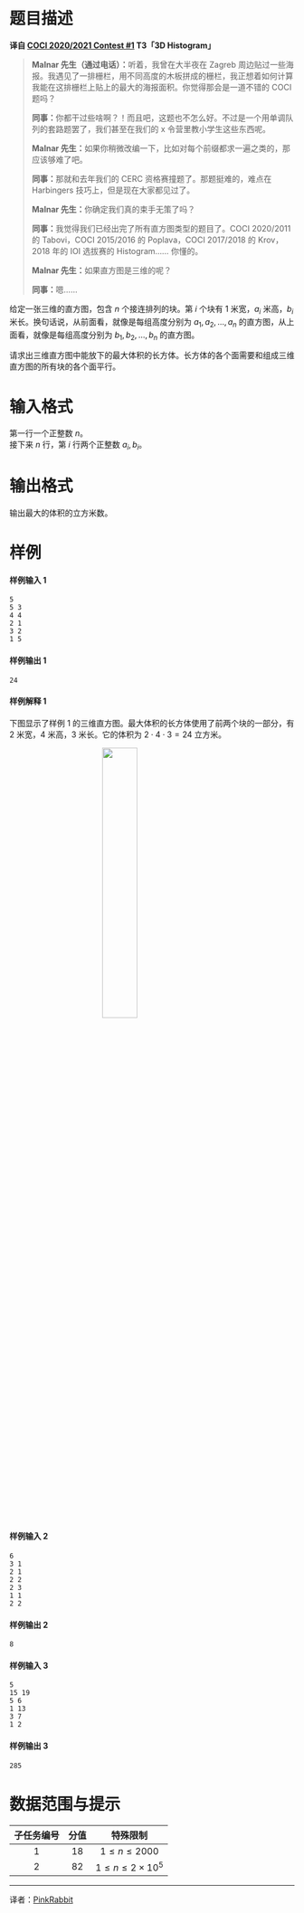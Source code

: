
# 题目描述

**译自 [COCI 2020/2021 Contest #1](https://hsin.hr/coci/archive/2020_2021/contest1_tasks.pdf) T3「3D Histogram」**

> <b>Malnar 先生（通过电话）：</b>听着，我曾在大半夜在 Zagreb 周边贴过一些海报。我遇见了一排栅栏，用不同高度的木板拼成的栅栏，我正想着如何计算我能在这排栅栏上贴上的最大的海报面积。你觉得那会是一道不错的 COCI 题吗？
> 
> <b>同事：</b>你都干过些啥啊？！而且吧，这题也不怎么好。不过是一个用单调队列的套路题罢了，我们甚至在我们的 x 令营里教小学生这些东西呢。
> 
> <b>Malnar 先生：</b>如果你稍微改编一下，比如对每个前缀都求一遍之类的，那应该够难了吧。
> 
> <b>同事：</b>那就和去年我们的 CERC 资格赛撞题了。那题挺难的，难点在 Harbingers 技巧上，但是现在大家都见过了。
> 
> <b>Malnar 先生：</b>你确定我们真的束手无策了吗？
> 
> <b>同事：</b>我觉得我们已经出完了所有直方图类型的题目了。COCI 2020/2011 的 Tabovi，COCI 2015/2016 的 Poplava，COCI 2017/2018 的 Krov，2018 年的 IOI 选拔赛的 Histogram…… 你懂的。
> 
> <b>Malnar 先生：</b>如果直方图是三维的呢？
> 
> <b>同事：</b>嗯……

给定一张三维的直方图，包含 $n$ 个接连排列的块。第 $i$ 个块有 $1$ 米宽，$a_i$ 米高，$b_i$ 米长。换句话说，从前面看，就像是每组高度分别为 $a_1, a_2, \ldots , a_n$ 的直方图，从上面看，就像是每组高度分别为 $b_1, b_2, \ldots , b_n$ 的直方图。

请求出三维直方图中能放下的最大体积的长方体。长方体的各个面需要和组成三维直方图的所有块的各个面平行。

# 输入格式

第一行一个正整数 $n$。  
接下来 $n$ 行，第 $i$ 行两个正整数 $a_i, b_i$。

# 输出格式

输出最大的体积的立方米数。

# 样例

#### 样例输入 1

```plain
5
5 3
4 4
2 1
3 2
1 5
```

#### 样例输出 1

```plain
24
```

#### 样例解释 1

下图显示了样例 1 的三维直方图。最大体积的长方体使用了前两个块的一部分，有 $2$ 米宽，$4$ 米高，$3$ 米长。它的体积为 $2 \cdot 4 \cdot 3 = 24$ 立方米。

<img src="/source/loj/3370/img/aHR0cHM6Ly9sb2otaW1nLnVweXVuLm1lbmNpLm1lbXNldDAuY24vMjAyMC8xMC8xOS81ZjhjNmJkNzNkOTRjLnBuZw==.png" width="35%" style="clear: both; display: block; margin: auto"/>

#### 样例输入 2

```plain
6
3 1
2 1
2 2
2 3
1 1
2 2
```

#### 样例输出 2

```plain
8
```

#### 样例输入 3

```plain
5
15 19
5 6
1 13
3 7
1 2
```

#### 样例输出 3

```plain
285
```

# 数据范围与提示

| 子任务编号 | 分值 | 特殊限制                      |
| :--------: | :--: | :---------------------------: |
| $1$        | $18$ | $1 \le n \le 2000$            |
| $2$        | $82$ | $1 \le n \le 2 \times {10}^5$ |

----

译者：[PinkRabbit](https://loj.ac/user/9437)

